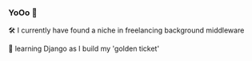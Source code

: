 ### YoOo 👋

🛠️ I currently have found a niche in freelancing background middleware 

🌱 learning Django as I build my 'golden ticket'
